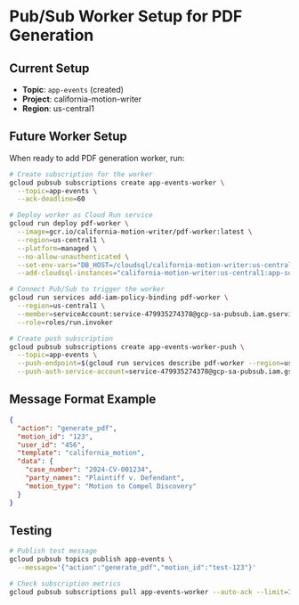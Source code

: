 # Pub/Sub Worker Setup for PDF Generation

## Current Setup
- **Topic**: `app-events` (created)
- **Project**: california-motion-writer
- **Region**: us-central1

## Future Worker Setup

When ready to add PDF generation worker, run:

```bash
# Create subscription for the worker
gcloud pubsub subscriptions create app-events-worker \
  --topic=app-events \
  --ack-deadline=60

# Deploy worker as Cloud Run service
gcloud run deploy pdf-worker \
  --image=gcr.io/california-motion-writer/pdf-worker:latest \
  --region=us-central1 \
  --platform=managed \
  --no-allow-unauthenticated \
  --set-env-vars="DB_HOST=/cloudsql/california-motion-writer:us-central1:app-sql,DB_NAME=appdb,DB_USER=appuser,DB_PASSWORD_SECRET=motion-db-password" \
  --add-cloudsql-instances="california-motion-writer:us-central1:app-sql"

# Connect Pub/Sub to trigger the worker
gcloud run services add-iam-policy-binding pdf-worker \
  --region=us-central1 \
  --member=serviceAccount:service-479935274378@gcp-sa-pubsub.iam.gserviceaccount.com \
  --role=roles/run.invoker

# Create push subscription
gcloud pubsub subscriptions create app-events-worker-push \
  --topic=app-events \
  --push-endpoint=$(gcloud run services describe pdf-worker --region=us-central1 --format='value(status.url)')/process \
  --push-auth-service-account=service-479935274378@gcp-sa-pubsub.iam.gserviceaccount.com
```

## Message Format Example

```json
{
  "action": "generate_pdf",
  "motion_id": "123",
  "user_id": "456",
  "template": "california_motion",
  "data": {
    "case_number": "2024-CV-001234",
    "party_names": "Plaintiff v. Defendant",
    "motion_type": "Motion to Compel Discovery"
  }
}
```

## Testing

```bash
# Publish test message
gcloud pubsub topics publish app-events \
  --message='{"action":"generate_pdf","motion_id":"test-123"}'

# Check subscription metrics
gcloud pubsub subscriptions pull app-events-worker --auto-ack --limit=1
```